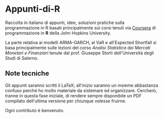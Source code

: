# Appunti-di-R

Raccolta in italiano di appunti, idee, soluzioni pratiche sulla programmazione in R basati principalmente sui corsi tenuti via [Coursera](https://www.coursera.org/) di programmazione in **R** della John Hopkins University.

La parte relativa ai modelli ARMA-GARCH, al VaR e all'Expected Shortfall si basa principalmente sulle lezioni del corso *Analisi Statistica dei Mercati Monetari e Finanziari* tenute dal prof. Giuseppe Storti dell'Università degli Studi di Salerno.

## Note tecniche

Gli appunti saranno scritti il LaTeX; all'inizio saranno un insieme abbastanza confuso perché ho molto materiale da sistemare ed organizzare. Cercherò, tranne in questa fase iniziale, di rendere sempre disponibile un PDF compilato dell'ultima versione per chiunque volesse fruirne.

Ogni contributo è benvenuto.

